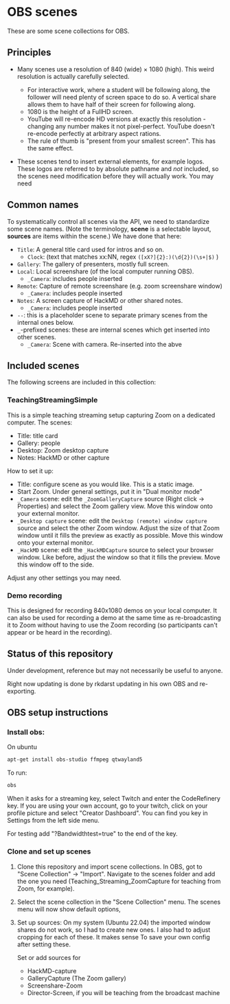 # OBS scenes

These are some scene collections for OBS.

## Principles

* Many scenes use a resolution of 840 (wide) × 1080 (high).  This
  weird resolution is actually carefully selected.
  * For interactive work, where a student will be following along, the
    follower will need plenty of screen space to do so.  A vertical
    share allows them to have half of their screen for following
    along.
  * 1080 is the height of a FullHD screen.
  * YouTube will re-encode HD versions at exactly this resolution -
    changing any number makes it not pixel-perfect.  YouTube doesn't
    re-encode perfectly at arbitrary aspect rations.
  * The rule of thumb is "present from your smallest screen".  This
    has the same effect.


* These scenes tend to insert external elements, for example logos.
  These logos are referred to by absolute pathname and *not* included,
  so the scenes need modification before they will actually work.  You
  may need

## Common names

To systematically control all scenes via the API, we need to
standardize some scene names.  (Note the terminology, **scene** is a
selectable layout, **sources** are items within the scene.)  We have done that here:

- `Title`: A general title card used for intros and so on.
  - `Clock`: (text that matches xx:NN, regex `([xX?]{2}:)(\d{2})(\s+|$)` )
- `Gallery`: The gallery of presenters, mostly full screen.
- `Local`: Local screenshare (of the local computer running OBS).
  - `_Camera`: includes people inserted
- `Remote`: Capture of remote screenshare (e.g. zoom screenshare
  window)
  - `_Camera`: includes people inserted
- `Notes`: A screen capture of HackMD or other shared notes.
  - `_Camera`:  includes people inserted
- `--`: this is a placeholder scene to separate primary scenes from
  the internal ones below.
- `_`-prefixed scenes: these are internal scenes which get inserted
  into other scenes.
  - `_Camera`: Scene with camera.  Re-inserted into the abve

## Included scenes

The following screens are included in this collection:

### TeachingStreamingSimple

This is a simple teaching streaming setup capturing Zoom on a
dedicated computer.  The scenes:
- Title: title card
- Gallery: people
- Desktop: Zoom desktop capture
- Notes: HackMD or other capture

How to set it up:

- Title: configure scene as you would like.  This is a static image.
- Start Zoom.  Under general settings, put it in "Dual monitor mode"
- `_Camera` scene: edit the `_ZoomGalleryCapture` source (Right click
  → Properties) and select the Zoom gallery view.  Move this window
  onto your external monitor.
- `_Desktop capture` scene: edit the `Desktop (remote) window capture`
  source and select the other Zoom window.  Adjust the size of that
  Zoom window until it fills the preview as exactly as possible.  Move
  this window onto your external monitor.
- `_HackMD` scene: edit the `_HackMDCapture` source to select your
  browser window.  Like before, adjust the window so that it fills the
  preview.  Move this window off to the side.

Adjust any other settings you may need.


### Demo recording

This is designed for recording 840x1080 demos on your local computer.
It can also be used for recording a demo at the same time as
re-broadcasting it to Zoom without having to use the Zoom recording
(so participants can't appear or be heard in the recording).


## Status of this repository

Under development, reference but may not necessarily be useful to
anyone.

Right now updating is done by rkdarst updating in his own OBS and
re-exporting.



## OBS setup instructions

### Install obs:

On ubuntu
```bash
apt-get install obs-studio ffmpeg qtwayland5
```

To run:
```bash
obs
```

When it asks for a streaming key, select Twitch and enter the CodeRefinery key.
If you are using your own account, go to your twitch, click on your profile picture and select
"Creator Dashboard".
You can find you key in Settings from the left side menu.

For testing add "?Bandwidthtest=true" to the end of the key.

### Clone and set up scenes

1. Clone this repository and import scene collections. In OBS, got to "Scene Collection" -> "Import".
   Navigate to the scenes folder and add the one you need (Teaching_Streaming_ZoomCapture for
   teaching from Zoom, for example).

2. Select the scene collection in the "Scene Collection" menu. The scenes menu will now show default
   options, 

3. Set up sources: 
   On my system (Ubuntu 22.04) the imported window shares do not work, so I had to
   create new ones. I also had to adjust cropping for each of these. It makes sense
   To save your own config after setting these.
   
   Set or add sources for
   - HackMD-capture
   - GalleryCapture (The Zoom gallery)
   - Screenshare-Zoom
   - Director-Screen, if you will be teaching from the broadcast machine
   

